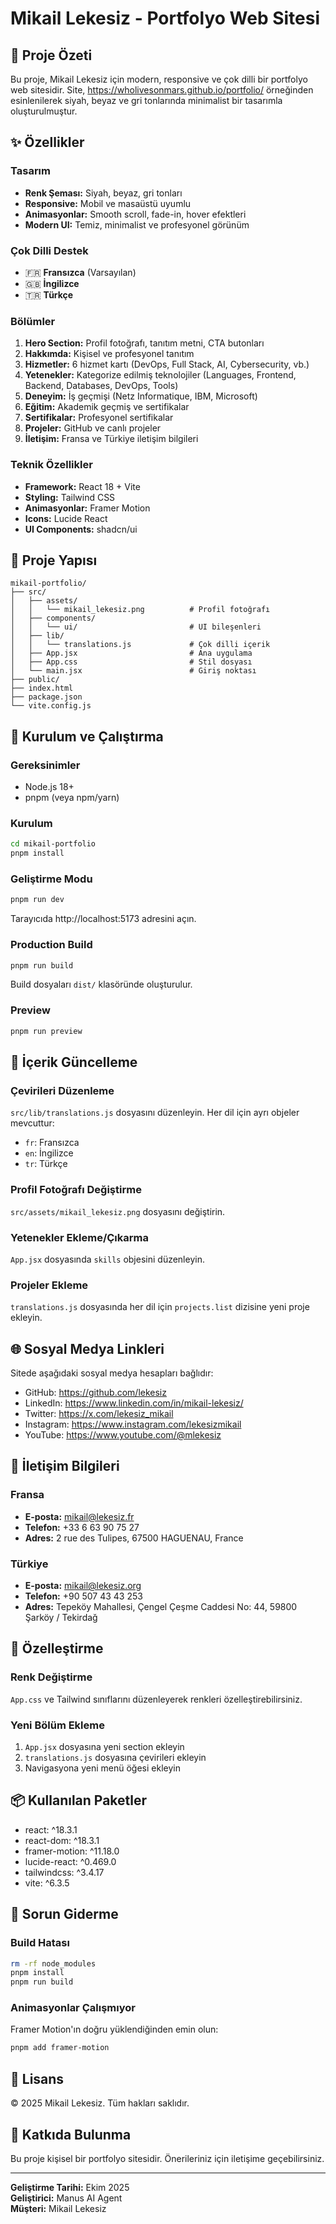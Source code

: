 # Mikail Lekesiz - Portfolyo Web Sitesi

## 🎯 Proje Özeti

Bu proje, Mikail Lekesiz için modern, responsive ve çok dilli bir portfolyo web sitesidir. Site, https://wholivesonmars.github.io/portfolio/ örneğinden esinlenilerek siyah, beyaz ve gri tonlarında minimalist bir tasarımla oluşturulmuştur.

## ✨ Özellikler

### Tasarım
- **Renk Şeması:** Siyah, beyaz, gri tonları
- **Responsive:** Mobil ve masaüstü uyumlu
- **Animasyonlar:** Smooth scroll, fade-in, hover efektleri
- **Modern UI:** Temiz, minimalist ve profesyonel görünüm

### Çok Dilli Destek
- 🇫🇷 **Fransızca** (Varsayılan)
- 🇬🇧 **İngilizce**
- 🇹🇷 **Türkçe**

### Bölümler
1. **Hero Section:** Profil fotoğrafı, tanıtım metni, CTA butonları
2. **Hakkımda:** Kişisel ve profesyonel tanıtım
3. **Hizmetler:** 6 hizmet kartı (DevOps, Full Stack, AI, Cybersecurity, vb.)
4. **Yetenekler:** Kategorize edilmiş teknolojiler (Languages, Frontend, Backend, Databases, DevOps, Tools)
5. **Deneyim:** İş geçmişi (Netz Informatique, IBM, Microsoft)
6. **Eğitim:** Akademik geçmiş ve sertifikalar
7. **Sertifikalar:** Profesyonel sertifikalar
8. **Projeler:** GitHub ve canlı projeler
9. **İletişim:** Fransa ve Türkiye iletişim bilgileri

### Teknik Özellikler
- **Framework:** React 18 + Vite
- **Styling:** Tailwind CSS
- **Animasyonlar:** Framer Motion
- **Icons:** Lucide React
- **UI Components:** shadcn/ui

## 📁 Proje Yapısı

```
mikail-portfolio/
├── src/
│   ├── assets/
│   │   └── mikail_lekesiz.png          # Profil fotoğrafı
│   ├── components/
│   │   └── ui/                         # UI bileşenleri
│   ├── lib/
│   │   └── translations.js             # Çok dilli içerik
│   ├── App.jsx                         # Ana uygulama
│   ├── App.css                         # Stil dosyası
│   └── main.jsx                        # Giriş noktası
├── public/
├── index.html
├── package.json
└── vite.config.js
```

## 🚀 Kurulum ve Çalıştırma

### Gereksinimler
- Node.js 18+
- pnpm (veya npm/yarn)

### Kurulum
```bash
cd mikail-portfolio
pnpm install
```

### Geliştirme Modu
```bash
pnpm run dev
```
Tarayıcıda http://localhost:5173 adresini açın.

### Production Build
```bash
pnpm run build
```
Build dosyaları `dist/` klasöründe oluşturulur.

### Preview
```bash
pnpm run preview
```

## 📝 İçerik Güncelleme

### Çevirileri Düzenleme
`src/lib/translations.js` dosyasını düzenleyin. Her dil için ayrı objeler mevcuttur:
- `fr`: Fransızca
- `en`: İngilizce
- `tr`: Türkçe

### Profil Fotoğrafı Değiştirme
`src/assets/mikail_lekesiz.png` dosyasını değiştirin.

### Yetenekler Ekleme/Çıkarma
`App.jsx` dosyasında `skills` objesini düzenleyin.

### Projeler Ekleme
`translations.js` dosyasında her dil için `projects.list` dizisine yeni proje ekleyin.

## 🌐 Sosyal Medya Linkleri

Sitede aşağıdaki sosyal medya hesapları bağlıdır:
- GitHub: https://github.com/lekesiz
- LinkedIn: https://www.linkedin.com/in/mikail-lekesiz/
- Twitter: https://x.com/lekesiz_mikail
- Instagram: https://www.instagram.com/lekesizmikail
- YouTube: https://www.youtube.com/@mlekesiz

## 📧 İletişim Bilgileri

### Fransa
- **E-posta:** mikail@lekesiz.fr
- **Telefon:** +33 6 63 90 75 27
- **Adres:** 2 rue des Tulipes, 67500 HAGUENAU, France

### Türkiye
- **E-posta:** mikail@lekesiz.org
- **Telefon:** +90 507 43 43 253
- **Adres:** Tepeköy Mahallesi, Çengel Çeşme Caddesi No: 44, 59800 Şarköy / Tekirdağ

## 🎨 Özelleştirme

### Renk Değiştirme
`App.css` ve Tailwind sınıflarını düzenleyerek renkleri özelleştirebilirsiniz.

### Yeni Bölüm Ekleme
1. `App.jsx` dosyasına yeni section ekleyin
2. `translations.js` dosyasına çevirileri ekleyin
3. Navigasyona yeni menü öğesi ekleyin

## 📦 Kullanılan Paketler

- react: ^18.3.1
- react-dom: ^18.3.1
- framer-motion: ^11.18.0
- lucide-react: ^0.469.0
- tailwindcss: ^3.4.17
- vite: ^6.3.5

## 🔧 Sorun Giderme

### Build Hatası
```bash
rm -rf node_modules
pnpm install
pnpm run build
```

### Animasyonlar Çalışmıyor
Framer Motion'ın doğru yüklendiğinden emin olun:
```bash
pnpm add framer-motion
```

## 📄 Lisans

© 2025 Mikail Lekesiz. Tüm hakları saklıdır.

## 🤝 Katkıda Bulunma

Bu proje kişisel bir portfolyo sitesidir. Önerileriniz için iletişime geçebilirsiniz.

---

**Geliştirme Tarihi:** Ekim 2025  
**Geliştirici:** Manus AI Agent  
**Müşteri:** Mikail Lekesiz
